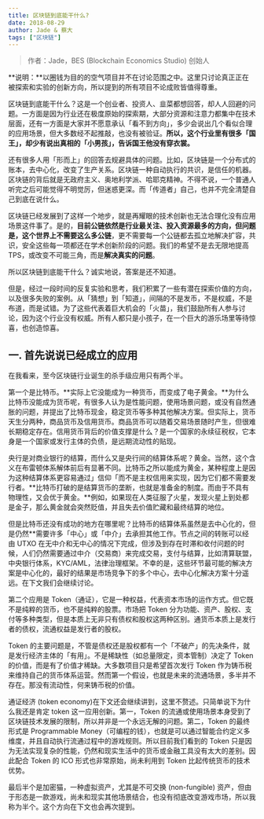 ```yaml
---
title: 区块链到底能干什么?
date: 2018-08-29
author: Jade & 蔡大
tags: ["区块链"]
---
```




>  作者：Jade，BES (Blockchain Economics Studio) 创始人

**说明：**以圈钱为目的的空气项目并不在讨论范围之中。这里只讨论真正正在被探索和实验的创新方向，所以提到的所有项目不论成败皆值得尊重。

区块链到底能干什么？这是一个创业者、投资人、韭菜都想回答，却人人回避的问题。一方面是因为行业还在极度原始的探索期，大部分资源和注意力都集中在技术层面，还有一方面是大家并不愿意承认「看不到方向」，多少会说出几个看似合理的应用场景，但大多数经不起推敲，也没有被验证。**所以，这个行业里有很多「国王」，却少有说出真相的「小男孩」，告诉国王他没有穿衣裳。**

还有很多人用「形而上」的回答去规避具体的问题。比如，区块链是一个分布式的账本，去中心化，改变了生产关系。区块链一种自动执行的共识，是信任的机器。区块链的背后就是无政府主义、奥地利学派、哈耶克精神。不得不说，一个普通人听完之后可能觉得不明觉厉，但迷惑更深。而「传道者」自己，也并不完全清楚自己到底在说什么。

区块链已经发展到了这样一个地步，就是再耀眼的技术创新也无法合理化没有应用场景这件事了。是的，**目前公链依然是行业最关注、投入资源最多的方向，但问题是，这个世界上不需要这么多公链**，更不需要每一个公链都去孤立地解决扩容，共识，安全这些每一项都还在学术创新阶段的问题。我们的希望不是去无限地提高 TPS，或改变不可能三角，而是**解决真实的问题**。

所以区块链到底能干什么？诚实地说，答案是还不知道。

但是，经过一段时间的反复实验和思考，我们积累了一些有潜在探索价值的方向，以及很多失败的案例。从「猜想」到「知道」，间隔的不是发币，不是权威，不是布道，而是试错。为了这些代表着巨大机会的「火苗」，我们鼓励所有人参与讨论，因为这个行业没有权威。所有人都只是小孩子，在一个巨大的游乐场里等待惊喜，也创造惊喜。

## 一. 首先说说已经成立的应用

在我看来，至今区块链行业诞生的杀手级应用只有两个半。

第一个是比特币。**实际上它没能成为一种货币，而变成了电子黄金。**为什么比特币没能成为货币呢，有很多人认为是性能问题，使用场景问题，或没有自然通胀的问题，并提出了比特币现金，稳定货币等多种其他解决方案。但实际上，货币天生分两种，商品货币及信用货币。商品货币可以随着交易场景随时产生，但很难长期稳定存在。信用货币背后的价值支撑是什么？是一个国家的永续征税权，它本身是一个国家或发行主体的负债，是远期流动性的贴现。

央行是对商业银行的结算，而什么又是央行间的结算体系呢？黄金。当然，这个含义在布雷顿体系解体前后有显著不同。比特币之所以能成为黄金，某种程度上是因为这种结算体系更容易通过」信仰「而不是主权信用来实现，因为它们都不需要发行者。**比特币打破的是结算货币的垄断，也就是准备金的制度。而由于不具有物理性，又会优于黄金。**例如，如果现在人类征服了火星，发现火星上到处都是金子，那么黄金就会突然贬值，并且失去价值贮藏和最终结算的地位。

但是比特币还没有成功的地方在哪里呢？比特币的结算体系虽然是去中心化的，但是仍然**需要许多「中心」或「中介」去承担其他工作。节点之间的转账可以经由 UTXO 在无中介和无中心的情况下完成，但涉及到存在时滞和收付问题的时候，人们仍然需要通过中介（交易商）来完成交易，⽀付与结算，比如清算联盟，中央银⾏体系，KYC/AML，法律治理框架。不幸的是，这些环节最可能的解决⽅案是中⼼化的，最好的结果是市场竞争下的多个中⼼，去中⼼化解决⽅案⼗分遥远。在下⽂我们会继续讨论。

第二个应用是 Token（通证），它是一种权益，代表资本市场的运作方式。但它既不是纯粹的货币，也不是纯粹的股票。市场把 Token 分为功能、资产、股权、支付等多种类型，但是本质上无非只有债权和股权这两种区别。通货币本质上是发行者的债权，流通权益是发行者的股权。

Token 的主要问题是，不管是债权还是股权都有一个「不破产」的先决条件，就是发行经济主体的「有用」。不是稀缺性（如总量限定，资本管制）决定了 Token 的价值，而是有了价值才稀缺。大多数项目只是希望首次发行 Token 作为铸币税来维持自己的货币体系运营。然而第一个假设，也就是未来的流通场景，多半并不存在。那没有流动性，何来铸币税的价值。

通证经济 (token economy)在下文还会继续讲到，这里不赘述。只简单说下为什么我还是肯定 token 这一应用创新。第一，Token 的流通或使用场景本身受到了区块链技术发展的限制，所以并非是一个永远无解的问题。第二，Token 的最终形式是 Programmable Money（可编程的钱），也就是可以通过智能合约定义多维度，并且自动执行流通过程中的游戏规则。所以目前我们看到的 Token 只是因为无法实现复杂的性能，仍然和现实生活中的货币或金融工具没有太大的差别。因此配合 Token 的 ICO 形式也非常原始，尚未利用到 Token 比起传统货币的技术优势。

最后半个是加密猫，一种虚拟资产，尤其是不可交换 (non-fungible) 资产，但由于形态是一款游戏，尚未和现实其他场景结合，也没有彻底改变游戏市场，所以我称为半个。这个方向在下文也会再次提到。